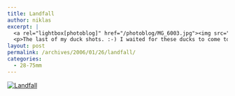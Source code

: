 ```yaml
---
title: Landfall
author: niklas
excerpt: |
  <a rel="lightbox[photoblog]" href="/photoblog/MG_6003.jpg"><img src="/photoblog/MG_6003.thumb.jpg" alt="Landfall" title="Landfall"/></a>
  <p>The last of my duck shots. :-) I waited for these ducks to come to shore and shot a single shot getting this one. :-) Goes to show that shooting big salves doesn't really help much, I don't believe I would have got this one with a high burstrate. Shot in 1/250 seconds at f/5.0 with 400 ISO and 75mm</p>
layout: post
permalink: /archives/2006/01/26/landfall/
categories:
  - 28-75mm
---
```

<a rel="lightbox[photoblog]" href="/photoblog/MG_6003.jpg"><img src="/photoblog/MG_6003.sized.jpg" alt="Landfall" title="Landfall" /></a>